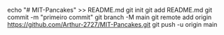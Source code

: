 echo "# MIT-Pancakes" >> README.md 
git init 
git add README.md 
git commit -m "primeiro commit" 
git branch -M main 
git remote add origin https://github.com/Arthur-2727/MIT-Pancakes.git
 git push -u origin main
